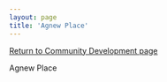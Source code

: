 ```yaml
---
layout: page
title: 'Agnew Place'
---
```


[Return to Community Development page](/community-development/)

Agnew Place
